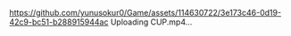 
https://github.com/yunusokur0/Game/assets/114630722/3e173c46-0d19-42c9-bc51-b288915944ac
Uploading CUP.mp4…
